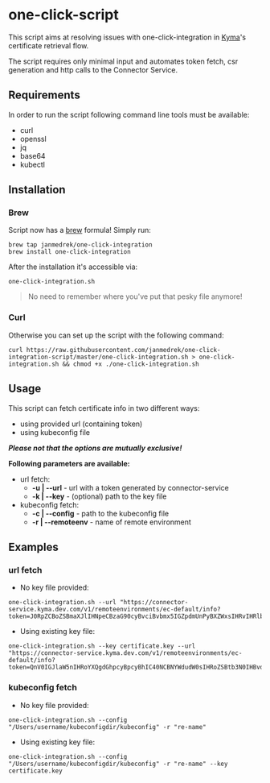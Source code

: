 # one-click-script

This script aims at resolving issues with one-click-integration in [Kyma](https://github.com/kyma-project/kyma)'s certificate retrieval flow.

The script requires only minimal input and automates token fetch, csr generation
and http calls to the Connector Service.

## Requirements

In order to run the script following command line tools must be available:
- curl
- openssl
- jq
- base64
- kubectl

## Installation

### Brew
Script now has a [brew](https://github.com/Homebrew/brew) formula! Simply run:
```
brew tap janmedrek/one-click-integration
brew install one-click-integration
```

After the installation it's accessible via:
```
one-click-integration.sh
```

> No need to remember where you've put that pesky file anymore!

### Curl
Otherwise you can set up the script with the following command:
```
curl https://raw.githubusercontent.com/janmedrek/one-click-integration-script/master/one-click-integration.sh > one-click-integration.sh && chmod +x ./one-click-integration.sh
```

## Usage

This script can fetch certificate info in two different ways:
- using provided url (containing token)
- using kubeconfig file

***Please not that the options are mutually exclusive!***

__Following parameters are available:__

- url fetch:
  - __-u | --url__ - url with a token generated by connector-service
  - __-k | --key__ - (optional) path to the key file
- kubeconfig fetch:
  - __-c | --config__ - path to the kubeconfig file
  - __-r | --remoteenv__ - name of remote environment

## Examples

### url fetch
- No key file provided:
```
one-click-integration.sh --url "https://connector-service.kyma.dev.com/v1/remoteenvironments/ec-default/info?token=J0RpZCBoZSBmaXJlIHNpeCBzaG90cyBvciBvbmx5IGZpdmUnPyBXZWxsIHRvIHRlbGwgeW91IHRoZSB0cnV0aCwgaW4gYWxsIHRoaXMgZXhjaXRlbWVudCwgaSBraW5kIG9mIGxvc3QgdHJhY2sgbXlzZWxmLg=="
```
- Using existing key file:
```
one-click-integration.sh --key certificate.key --url "https://connector-service.kyma.dev.com/v1/remoteenvironments/ec-default/info?token=QnV0IGJlaW5nIHRoYXQgdGhpcyBpcyBhIC40NCBNYWdudW0sIHRoZSBtb3N0IHBvd2VyZnVsIGhhbmRndW4gaW4gdGhlIHdvcmxkLCBhbmQgd291bGQgYmxvdyB5b3VyIGhlYWQgY2xlYW4gb2ZmLCB5b3UndmUgZ290IHRvIGFzayB5b3Vyc2VsZiBvbmUgcXVlc3Rpb246ICdEbyBJIGZlZWwgbHVja3k/JyBXZWxsIGRvIHlhLCBwdW5rPw=="
```

### kubeconfig fetch
- No key file provided:
```
one-click-integration.sh --config "/Users/username/kubeconfigdir/kubeconfig" -r "re-name"
```
- Using existing key file:
```
one-click-integration.sh --config "/Users/username/kubeconfigdir/kubeconfig" -r "re-name" --key certificate.key
```
